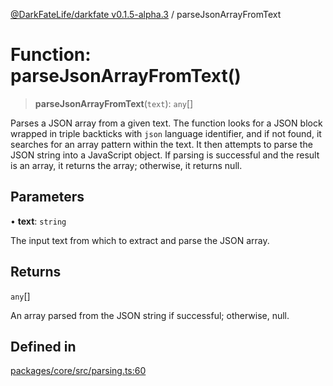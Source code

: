 [@DarkFateLife/darkfate v0.1.5-alpha.3](../index.md) / parseJsonArrayFromText

# Function: parseJsonArrayFromText()

> **parseJsonArrayFromText**(`text`): `any`[]

Parses a JSON array from a given text. The function looks for a JSON block wrapped in triple backticks
with `json` language identifier, and if not found, it searches for an array pattern within the text.
It then attempts to parse the JSON string into a JavaScript object. If parsing is successful and the result
is an array, it returns the array; otherwise, it returns null.

## Parameters

• **text**: `string`

The input text from which to extract and parse the JSON array.

## Returns

`any`[]

An array parsed from the JSON string if successful; otherwise, null.

## Defined in

[packages/core/src/parsing.ts:60](https://github.com/monilpat/darkfate/blob/main/packages/core/src/parsing.ts#L60)
